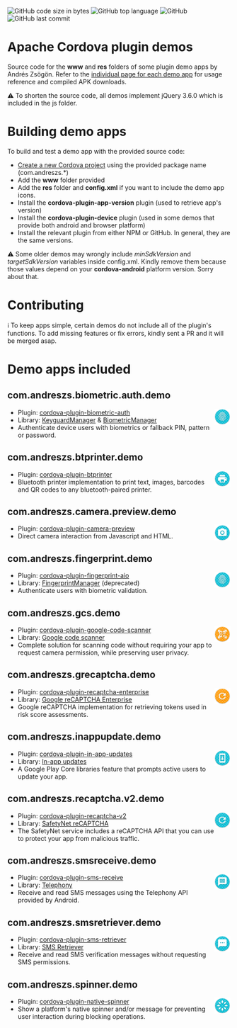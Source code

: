 ![GitHub code size in bytes](https://img.shields.io/github/languages/code-size/andreszs/cordova-plugin-demos) ![GitHub top language](https://img.shields.io/github/languages/top/andreszs/cordova-plugin-demos) ![GitHub](https://img.shields.io/github/license/andreszs/cordova-plugin-demos) ![GitHub last commit](https://img.shields.io/github/last-commit/andreszs/cordova-plugin-demos)

# Apache Cordova plugin demos

Source code for the **www** and **res** folders of some plugin demo apps by Andrés Zsögön. Refer to the [individual page for each demo app](https://www.andreszsogon.com/category/plugin-demo-apps/ "individual page for each demo app") for usage reference and compiled APK downloads.

:warning: To shorten the source code, all demos implement jQuery 3.6.0 which is included in the js folder.

# Building demo apps

To build and test a demo app with the provided source code:
- [Create a new Cordova project](https://cordova.apache.org/docs/en/dev/reference/cordova-cli/index.html#cordova-create-command "Create a new Cordova project") using the provided package name (com.andreszs.*)
- Add the **www** folder provided
- Add the **res** folder and **config.xml** if you want to include the demo app icons.
- Install the **cordova-plugin-app-version** plugin (used to retrieve app's version)
- Install the **cordova-plugin-device** plugin (used in some demos that provide both android and browser platform)
- Install the relevant plugin from either NPM or GitHub. In general, they are the same versions.

:warning: Some older demos may wrongly include *minSdkVersion* and *targetSdkVersion* variables inside config.xml. Kindly remove them because those values depend on your **cordova-android** platform version. Sorry about that.

# Contributing

:information_source: To keep apps simple, certain demos do not include all of the plugin's functions. To add missing features or fix errors, kindly sent a PR and it will be merged asap.

# Demo apps included

## com.andreszs.biometric.auth.demo
<img src="https://github.com/andreszs/cordova-plugin-demos/blob/main/com.andreszs.biometric.auth.demo/res/icons/android/mipmap-mdpi/ic_launcher.png?raw=true" align="right" width="36px" height="36px">

- Plugin: [cordova-plugin-biometric-auth](https://github.com/andreszs/cordova-plugin-biometric-auth)
- Library: [KeyguardManager](https://developer.android.com/reference/android/app/KeyguardManager) & [BiometricManager](https://developer.android.com/reference/android/hardware/biometrics/BiometricManager)
- Authenticate device users with biometrics or fallback PIN, pattern or password.

## com.andreszs.btprinter.demo
<img src="https://github.com/andreszs/cordova-plugin-demos/blob/main/com.andreszs.btprinter.demo/res/icons/android/mipmap-mdpi/ic_launcher.png?raw=true" align="right" width="36px" height="36px">

- Plugin: [cordova-plugin-btprinter](https://github.com/CesarBalzer/Cordova-Plugin-BTPrinter)
- Bluetooth printer implementation to print text, images, barcodes and QR codes to any bluetooth-paired printer.

## com.andreszs.camera.preview.demo
<img src="https://github.com/andreszs/cordova-plugin-demos/blob/main/com.andreszs.camera.preview.demo/res/icons/android/mipmap-mdpi/ic_launcher.png?raw=true" align="right" width="36px" height="36px">

- Plugin: [cordova-plugin-camera-preview](https://github.com/cordova-plugin-camera-preview/cordova-plugin-camera-preview) 
- Direct camera interaction from Javascript and HTML.

## com.andreszs.fingerprint.demo
<img src="https://github.com/andreszs/cordova-plugin-demos/blob/main/com.andreszs.fingerprint.demo/res/icons/android/mipmap-mdpi/ic_launcher.png?raw=true" align="right" width="36px" height="36px">

- Plugin: [cordova-plugin-fingerprint-aio](https://github.com/NiklasMerz/cordova-plugin-fingerprint-aio)
- Library: [FingerprintManager](https://developer.android.com/reference/android/hardware/fingerprint/FingerprintManager) (deprecated)
- Authenticate users with biometric validation.

## com.andreszs.gcs.demo
<img src="https://github.com/andreszs/cordova-plugin-demos/blob/main/com.andreszs.gcs.demo/res/icons/android/mipmap-mdpi/ic_launcher.png?raw=true" align="right" width="36px" height="36px">

- Plugin: [cordova-plugin-google-code-scanner](https://github.com/andreszs/cordova-plugin-google-code-scanner)
- Library: [Google code scanner](https://developers.google.com/ml-kit/vision/barcode-scanning/code-scanner)
- Complete solution for scanning code without requiring your app to request camera permission, while preserving user privacy.

## com.andreszs.grecaptcha.demo
<img src="https://github.com/andreszs/cordova-plugin-demos/blob/main/com.andreszs.grecaptcha.demo/res/icons/android/mipmap-mdpi/ic_launcher.png?raw=true" align="right" width="36px" height="36px">

- Plugin: [cordova-plugin-recaptcha-enterprise](https://github.com/andreszs/cordova-plugin-recaptcha-enterprise)
- Library: [Google reCAPTCHA Enterprise](https://cloud.google.com/recaptcha-enterprise/docs/overview)
- Google reCAPTCHA implementation for retrieving tokens used in risk score assessments.

## com.andreszs.inappupdate.demo
<img src="https://github.com/andreszs/cordova-plugin-demos/blob/main/com.andreszs.inappupdate.demo/res/icons/android/mipmap-mdpi/ic_launcher.png?raw=true" align="right" width="36px" height="36px">

- Plugin: [cordova-plugin-in-app-updates](https://github.com/andreszs/cordova-plugin-in-app-updates)
- Library: [In-app updates](https://developer.android.com/guide/playcore/in-app-updates)
- A Google Play Core libraries feature that prompts active users to update your app.

## com.andreszs.recaptcha.v2.demo
<img src="https://github.com/andreszs/cordova-plugin-demos/blob/main/com.andreszs.recaptcha.v2.demo/res/icons/android/mipmap-mdpi/ic_launcher.png?raw=true" align="right" width="36px" height="36px">

- Plugin: [cordova-plugin-recaptcha-v2](https://github.com/andreszs/cordova-plugin-recaptcha-v2)
- Library: [SafetyNet reCAPTCHA](https://developer.android.com/privacy-and-security/safetynet/recaptcha)
- The SafetyNet service includes a reCAPTCHA API that you can use to protect your app from malicious traffic.

## com.andreszs.smsreceive.demo
<img src="https://github.com/andreszs/cordova-plugin-demos/blob/main/com.andreszs.smsreceive.demo/res/icons/android/mipmap-mdpi/ic_launcher.png?raw=true" align="right" width="36px" height="36px">

- Plugin: [cordova-plugin-sms-receive](https://github.com/andreszs/cordova-plugin-sms-receive)
- Library: [Telephony](https://developer.android.com/reference/android/provider/Telephony)
- Receive and read SMS messages using the Telephony API provided by Android.

## com.andreszs.smsretriever.demo
<img src="https://github.com/andreszs/cordova-plugin-demos/blob/main/com.andreszs.smsretriever.demo/res/icons/android/mipmap-mdpi/ic_launcher.png?raw=true" align="right" width="36px" height="36px">

- Plugin: [cordova-plugin-sms-retriever](https://github.com/andreszs/cordova-plugin-sms-retriever)
- Library: [SMS Retriever](https://developers.google.com/identity/sms-retriever/overview)
- Receive and read SMS verification messages without requesting SMS permissions.

## com.andreszs.spinner.demo
<img src="https://github.com/andreszs/cordova-plugin-demos/blob/main/com.andreszs.spinner.demo/res/icons/android/mipmap-mdpi/ic_launcher.png?raw=true" align="right" width="36px" height="36px">

- Plugin: [cordova-plugin-native-spinner](https://github.com/greybax/cordova-plugin-native-spinner)
- Show a platform's native spinner and/or message for preventing user interaction during blocking operations.